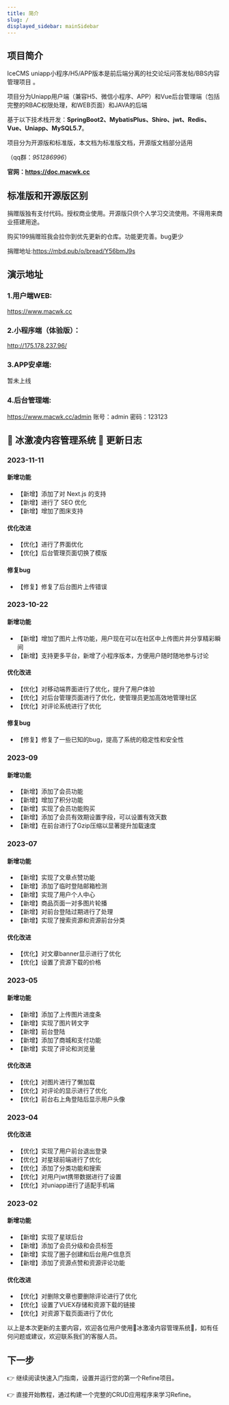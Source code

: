 ```yaml
---
title: 简介
slug: /
displayed_sidebar: mainSidebar
---
```



## 项目简介

IceCMS uniapp小程序/H5/APP版本是前后端分离的社交论坛问答发帖/BBS内容管理项目 。

项目分为Uniapp用户端（兼容H5、微信小程序、APP）和Vue后台管理端（包括完整的RBAC权限处理，和WEB页面）和JAVA的后端

基于以下技术栈开发：**SpringBoot2、MybatisPlus、Shiro、jwt、Redis、Vue、Uniapp、MySQL5.7**。

项目分为开源版和标准版，本文档为标准版文档，开源版文档部分适用

（qq群：*951286996*）


**官网：https://doc.macwk.cc**

## 标准版和开源版区别

捐赠版独有支付代码。授权商业使用。开源版只供个人学习交流使用。不得用来商业搭建用途。

购买199捐赠班我会拉你到优先更新的仓库。功能更完善。bug更少


捐赠地址:https://mbd.pub/o/bread/Y56bmJ9s

## 演示地址

### 1.用户端WEB:

https://www.macwk.cc

### 2.小程序端（体验版）：

http://175.178.237.96/

### 3.APP安卓端:

暂未上线

### 4.后台管理端:

https://www.macwk.cc/admin 账号：admin 密码：123123



## 🌈 冰激凌内容管理系统 🍦 更新日志

### 2023-11-11

#### 新增功能
- 【新增】添加了对 Next.js 的支持
- 【新增】进行了 SEO 优化
- 【新增】增加了图床支持

#### 优化改进
- 【优化】进行了界面优化
- 【优化】后台管理页面切换了模版

#### 修复bug
- 【修复】修复了后台图片上传错误

### 2023-10-22

#### 新增功能
- 【新增】增加了图片上传功能，用户现在可以在社区中上传图片并分享精彩瞬间
- 【新增】支持更多平台，新增了小程序版本，方便用户随时随地参与讨论

#### 优化改进
- 【优化】对移动端界面进行了优化，提升了用户体验
- 【优化】对后台管理页面进行了优化，使管理员更加高效地管理社区
- 【优化】对评论系统进行了优化

#### 修复bug
- 【修复】修复了一些已知的bug，提高了系统的稳定性和安全性

### 2023-09

#### 新增功能
- 【新增】添加了会员功能
- 【新增】增加了积分功能
- 【新增】实现了会员功能购买
- 【新增】添加了会员有效期设置字段，可以设置有效天数
- 【新增】在前台进行了Gzip压缩以显著提升加载速度

### 2023-07

#### 新增功能
- 【新增】实现了文章点赞功能
- 【新增】添加了临时登陆邮箱检测
- 【新增】实现了用户个人中心
- 【新增】商品页面一对多图片轮播
- 【新增】对前台登陆过期进行了处理
- 【新增】实现了搜索资源和资源前台分类

#### 优化改进
- 【优化】对文章banner显示进行了优化
- 【优化】设置了资源下载的价格

### 2023-05

#### 新增功能
- 【新增】添加了上传图片进度条
- 【新增】实现了图片转文字
- 【新增】前台登陆
- 【新增】添加了商城和支付功能
- 【新增】实现了评论和浏览量

#### 优化改进
- 【优化】对图片进行了懒加载
- 【优化】对评论的显示进行了优化
- 【优化】前台右上角登陆后显示用户头像

### 2023-04

#### 优化改进
- 【优化】实现了用户前台退出登录
- 【优化】对星球前端进行了优化
- 【优化】添加了分类功能和搜索
- 【优化】对用户jwt携带数据进行了设置
- 【优化】对uniapp进行了适配手机端

### 2023-02

#### 新增功能
- 【新增】实现了星球后台
- 【新增】添加了会员分级和会员标签
- 【新增】实现了圈子创建和后台用户信息页
- 【新增】添加了资源点赞和资源评论功能

#### 优化改进
- 【优化】对删除文章也要删除评论进行了优化
- 【优化】设置了VUEX存储和资源下载的链接
- 【优化】对资源下载页面进行了优化


以上是本次更新的主要内容，欢迎各位用户使用🌈冰激凌内容管理系统🍦，如有任何问题或建议，欢迎联系我们的客服人员。

## 下一步

👉 继续阅读快速入门指南，设置并运行您的第一个Refine项目。

👉 直接开始教程，通过构建一个完整的CRUD应用程序来学习Refine。
